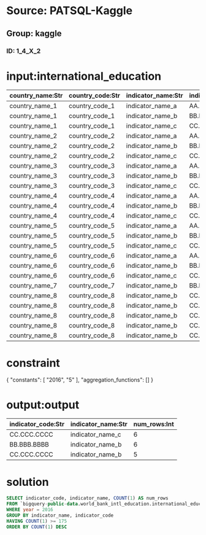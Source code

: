 # Source: PATSQL-Kaggle
## Group: kaggle
### ID: 1_4_X_2

# input:international_education

| country_name:Str | country_code:Str | indicator_name:Str | indicator_code:Str | value:Dbl | year:Int |
|---|---|---|---|---|---|
| country_name_1 | country_code_1 | indicator_name_a | AA.AAA.AAAA | 6.0 | 2016 |
| country_name_1 | country_code_1 | indicator_name_b | BB.BBB.BBBB | 2.0 | 2016 |
| country_name_1 | country_code_1 | indicator_name_c | CC.CCC.CCCC | 3.0 | 2016 |
| country_name_2 | country_code_2 | indicator_name_a | AA.AAA.AAAA | 6.0 | 2016 |
| country_name_2 | country_code_2 | indicator_name_b | BB.BBB.BBBB | 4.0 | 2016 |
| country_name_2 | country_code_2 | indicator_name_c | CC.CCC.CCCC | 6.0 | 2016 |
| country_name_3 | country_code_3 | indicator_name_a | AA.AAA.AAAA | 6.0 | 2016 |
| country_name_3 | country_code_3 | indicator_name_b | BB.BBB.BBBB | 6.0 | 2016 |
| country_name_3 | country_code_3 | indicator_name_c | CC.CCC.CCCC | 9.0 | 2016 |
| country_name_4 | country_code_4 | indicator_name_a | AA.AAA.AAAA | 6.0 | 2016 |
| country_name_4 | country_code_4 | indicator_name_b | BB.BBB.BBBB | 8.0 | 2016 |
| country_name_4 | country_code_4 | indicator_name_c | CC.CCC.CCCC | 12.0 | 2016 |
| country_name_5 | country_code_5 | indicator_name_a | AA.AAA.AAAA | 6.0 | 2015 |
| country_name_5 | country_code_5 | indicator_name_b | BB.BBB.BBBB | 10.0 | 2016 |
| country_name_5 | country_code_5 | indicator_name_c | CC.CCC.CCCC | 15.0 | 2016 |
| country_name_6 | country_code_6 | indicator_name_a | AA.AAA.AAAA | 6.0 | 2015 |
| country_name_6 | country_code_6 | indicator_name_b | BB.BBB.BBBB | 12.0 | 2015 |
| country_name_6 | country_code_6 | indicator_name_c | CC.CCC.CCCC | 18.0 | 2016 |
| country_name_7 | country_code_7 | indicator_name_b | BB.BBB.BBBB | 8.0 | 2016 |
| country_name_8 | country_code_8 | indicator_name_b | CC.CCC.CCCC | 3.0 | 2016 |
| country_name_8 | country_code_8 | indicator_name_b | CC.CCC.CCCC | 3.0 | 2016 |
| country_name_8 | country_code_8 | indicator_name_b | CC.CCC.CCCC | 3.0 | 2016 |
| country_name_8 | country_code_8 | indicator_name_b | CC.CCC.CCCC | 3.0 | 2016 |
| country_name_8 | country_code_8 | indicator_name_b | CC.CCC.CCCC | 3.0 | 2016 |

# constraint

{
  "constants": [
    "2016",
    "5"
  ],
  "aggregation_functions": []
}

# output:output

| indicator_code:Str | indicator_name:Str | num_rows:Int |
|---|---|---|
| CC.CCC.CCCC | indicator_name_c | 6 |
| BB.BBB.BBBB | indicator_name_b | 6 |
| CC.CCC.CCCC | indicator_name_b | 5 |

# solution

```sql
SELECT indicator_code, indicator_name, COUNT(1) AS num_rows
FROM `bigquery-public-data.world_bank_intl_education.international_education`
WHERE year = 2016
GROUP BY indicator_name, indicator_code
HAVING COUNT(1) >= 175
ORDER BY COUNT(1) DESC
```
